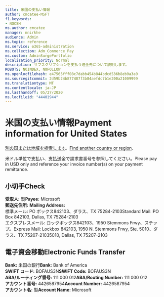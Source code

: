 ```yaml
---
title: 米国の支払い情報
author: cmcatee-MSFT
f1.keywords:
- NOCSH
ms.author: cmcatee
manager: mnirkhe
audience: Admin
ms.topic: reference
ms.service: o365-administration
ms.collection: Adm_Commerce_Pay
ms.custom: AdminSurgePortfolio
localization_priority: Normal
description: サブスクリプションを支払う送金先について説明します。
ROBOTS: NOINDEX, NOFOLLOW
ms.openlocfilehash: e47565fff08c7dabb454b844bdcd536b8eb0a3a0
ms.sourcegitcommit: 2d59b24b877487f3b84aefdc7b1e200a21009999
ms.translationtype: MT
ms.contentlocale: ja-JP
ms.lasthandoff: 05/27/2020
ms.locfileid: "44401944"
---
```

# <a name="payment-information-for-united-states"></a><span data-ttu-id="18d99-103">米国の支払い情報</span><span class="sxs-lookup"><span data-stu-id="18d99-103">Payment information for United States</span></span>

<span data-ttu-id="18d99-104">[別の国または地域を検索します](../billing-and-payments/pay-for-your-subscription.md)。</span><span class="sxs-lookup"><span data-stu-id="18d99-104">[Find another country or region](../billing-and-payments/pay-for-your-subscription.md).</span></span>

<span data-ttu-id="18d99-105">米ドル単位で支払い、支払送金で請求書番号を参照してください。</span><span class="sxs-lookup"><span data-stu-id="18d99-105">Please pay in USD only and reference your invoice number(s) on your payment remittance.</span></span>

## <a name="check"></a><span data-ttu-id="18d99-106">小切手</span><span class="sxs-lookup"><span data-stu-id="18d99-106">Check</span></span>

<span data-ttu-id="18d99-107">**受取人:** 製</span><span class="sxs-lookup"><span data-stu-id="18d99-107">**Payee:** Microsoft</span></span>  
<span data-ttu-id="18d99-108">**郵送先住所:** </span><span class="sxs-lookup"><span data-stu-id="18d99-108">**Mailing Address:** </span></span>  
<span data-ttu-id="18d99-109">標準メール: PO ボックス842103、ダラス、TX 75284-2103</span><span class="sxs-lookup"><span data-stu-id="18d99-109">Standard Mail: PO Box 842103, Dallas, TX 75284-2103</span></span>  
<span data-ttu-id="18d99-110">エクスプレスメール: ロックボックス842103、1950 Stemmons Frwy、ステップ。</span><span class="sxs-lookup"><span data-stu-id="18d99-110">Express Mail: Lockbox 842103, 1950 N. Stemmons Frwy, Ste.</span></span> <span data-ttu-id="18d99-111">5010、ダラス、TX 75207-2103</span><span class="sxs-lookup"><span data-stu-id="18d99-111">5010, Dallas, TX 75207-2103</span></span>

## <a name="electronic-funds-transfer"></a><span data-ttu-id="18d99-112">電子資金移動</span><span class="sxs-lookup"><span data-stu-id="18d99-112">Electronic Funds Transfer</span></span>

<span data-ttu-id="18d99-113">**Bank:** 米国の銀行</span><span class="sxs-lookup"><span data-stu-id="18d99-113">**Bank:** Bank of America</span></span>  
<span data-ttu-id="18d99-114">**SWIFT コード:** BOFAUS3N</span><span class="sxs-lookup"><span data-stu-id="18d99-114">**SWIFT Code:** BOFAUS3N</span></span>  
<span data-ttu-id="18d99-115">**ABA/ルーティング番号:** 111 000 012</span><span class="sxs-lookup"><span data-stu-id="18d99-115">**ABA/Routing Number:** 111 000 012</span></span>  
<span data-ttu-id="18d99-116">**アカウント番号:** 4426587954</span><span class="sxs-lookup"><span data-stu-id="18d99-116">**Account Number:** 4426587954</span></span>  
<span data-ttu-id="18d99-117">**アカウント名:** 製</span><span class="sxs-lookup"><span data-stu-id="18d99-117">**Account Name:** Microsoft</span></span>  